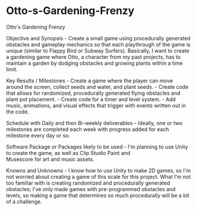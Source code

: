 # Otto-s-Gardening-Frenzy

Otto's Gardening Frenzy

Objective and Synopsis
    - Create a small game using procedurally generated obstacles and gameplay mechanics so that each playthrough of the game is unique (similar to Flappy Bird or Subway Surfers). Basically, I want to create a gardening game where Otto, a character from my past projects, has to maintain a garden by dodging obstacles and growing plants within a time limit.

Key Results / Milestones
    - Create a game where the player can move around the screen, collect seeds and water, and plant seeds.
    - Create code that allows for randomized, procedurally generated flying obstacles and plant pot placement.
    - Create code for a timer and level system.
    - Add music, animations, and visual effects that trigger with events written out in the code.

Schedule with Daily and then Bi-weekly deliverables
    - Ideally, one or two milestones are completed each week with progress added for each milestone every day or so.

Software Package or Packages likely to be used
    -  I'm planning to use Unity to create the game, as well as Clip Studio Paint and    
       Musescore for art and music assets.

Knowns and Unknowns
    -  I know how to use Unity to make 2D games, so I'm not worried about creating a game of this scale for this project. What I'm not too familiar with is creating randomized and procedurally generated obstacles; I've only made games with pre-programmed obstacles and levels, so making a game that determines so much procedurally will be a bit of a challenge.